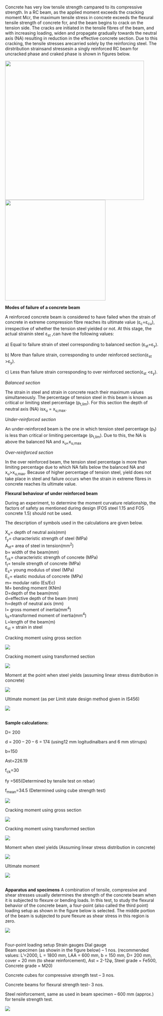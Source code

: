 
Concrete has very low tensile strength campared to its compressive strength. In a RC beam, as the applied moment exceeds the cracking moment Mcr, the maximum tensile stress in concrete exceeds the flexural tensile strength of concrete fcr, and the beam begins to crack on the tension side. The cracks are initiated in the tensile fibres of the beam, and with increasing loading, widen and propagate gradually towards the neutral axis (NA) resulting in reduction in the effective concrete section. Due to this cracking, the tensile stresses arecarried  solely by the reinforcing steel. The dirstribution strainsand stressesin a singly reinforced RC beam for uncracked phase and craked phase is shown in figures below.

<img src="images/th1.png" height="455px"><br>
<img src="images/th2.png" height="329px">

<strong>Modes of failure of a concrete beam</strong><br>

A reinforced concrete beam is considered to have failed when the strain of concrete in extreme compression fibre reaches its ultimate value (ε<sub>c</sub>=ε<sub>cu</sub>), irrespective of whether the tension steel yielded or not. At this stage, the actual strainin steel ε<sub>st</sub> ,can have the following values:

  a) Equal to failure strain of steel corresponding to balanced section (ε<sub>st</sub>=ε<sub>y</sub>).

  b) More than failure strain, corresponding to under reinforced section(ε<sub>st</sub> >ε<sub>y</sub>).

  c) Less than failure strain corresponding to over reinforced section(ε<sub>st</sub> <ε<sub>y</sub>).

<i>Balanced section</i>

The strain in steel and strain in concrete reach their maximum values simultaneously. The percentage of tension steel in this beam is known as critical or limiting steel percentage (p<sub>t,lim</sub>). For this section the depth of neutral axis (NA) isx<sub>u</sub> = x<sub>u,max</sub>.  

<i>Under-reinforced section </i>

An under-reinforced beam is the one in which tension steel percentage (p<sub>t</sub>) is less than critical or limiting percentage (p<sub>t,lim</sub>). Due to this, the NA is above the balanced NA and x<sub>u<</sub>x<sub>u,max</sub>

<i>Over-reinforced section</i>
  
In the over reinforced beam, the tension steel percentage is more than limiting percentage due to which NA falls below the balanced NA and x<sub>u</sub>>x<sub>u,max</sub>. Because of higher percentage of tension steel, yield does not take place in steel and failure occurs when the strain in extreme fibres in concrete reaches its ultimate value.  

<strong>Flexural behaviour of under reinforced beam </strong>
  
During an experiment, to determine the moment curvature relationship, the factors of safety as mentioned during design (FOS steel 1.15 and FOS concrete 1.5) should not be used.

The description of symbols used in the calculations are given below.

X<sub>u</sub>= depth of neutral axis(mm)<br>
f<sub>y</sub>= characteristic strength of steel (MPa)<br>
A<sub>st</sub>= area of steel in tension(mm<sup>2</sup>)<br>
b= width of the beam(mm)<br>
f<sub>ck</sub>= characteristic strength of concrete (MPa)<br>
f<sub>t</sub>= tensile strength of concrete (MPa)<br>
E<sub>s</sub>= young modulus of steel (MPa)<br>
E<sub>c</sub>= elastic modulus of concrete (MPa)<br>
m= modular ratio (Es/Ec)<br>
M= bending moment (KNm)<br>
D=depth of the beam(mm)<br>
d=effective depth of the beam (mm)<br>
h=depth of neutral axis (mm)<br>
I= gross moment of inertia(mm<sup>4</sup>)<br>
I<sub>ts</sub>=transformed moment of inertia(mm<sup>4</sup>)<br>
L=length of the beam(m)<br>
ε<sub>st</sub> = strain in steel<br>

Cracking moment using gross section

<img src="images/f1.png" ><br>

Cracking moment using transformed section

<img src="images/f2.png" ><br>

Moment at the point when steel yields (assuming linear stress distribution in concrete)

<img src="images/f3.png" ><br>

Ultimate moment (as per Limit state design method given in IS456)

<img src="images/f4.png" ><br><br>

<strong>Sample calculations:</strong>
  
D= 200
  
d = 200 – 20 – 6 = 174 (using12 mm logitudinalbars and 6 mm stirrups)
  
b=150
  
Ast=226.19
  
f<sub>ck</sub>=30

fy =565(Determined by tensile test on rebar)
  
f<sub>mean</sub>=34.5  (Determined using cube strength test)

<img src="images/f5.png" ><br>

Cracking moment using gross section

<img src="images/f6.png" ><br>

Cracking moment using transformed section

<img src="images/f7.png" ><br>

Moment when steel yields (Assuming linear stress distribution in concrete)

<img src="images/f8.png" ><br>

Ultimate moment

<img src="images/f9.png" ><br><br>

<strong>Apparatus and specimens</strong>
A combination of tensile, compressive and shear stresses usually determines the strength of the concrete beam when it is subjected to flexure or bending loads. In this test, to study the flexural behavior of the concrete beam, a four-point (also called the third point) loading setup as shown in the figure below is selected. The middle portion of the beam is subjected to pure flexure as shear stress in this region is zero. 

<img src="images/th3.png" ><br><br>

Four-point loading setup 
Strain gauges 
Dial gauge  
Beam specimen (as showin in the figure below) – 1 nos. (recommended values: L’=2000, L = 1800 mm, LAA = 600 mm, b = 150 mm, D= 200 mm, cover = 20 mm (to shear reinforcement), Ast = 2-12φ, Steel grade = Fe500, Concrete grade = M20)
  
Concrete cubes for compressive strength test – 3 nos.
  
Concrete beams for flexural strength test– 3 nos.
  
Steel reinforcement, same as used in beam specimen – 600 mm (approx.) for tensile strength test.

<img src="images/th4.png" ><br><br>


<!-- A reinforced concrete beam is considered to have failed when the strain of concrete in extreme compression fibre reaches its ultimate value (εc=εcu), irrespective of whether the tension steel yielded or not. At this stage, the actual strainin steel εst ,can have the following values:

where f<sub>ck</sub> is the characteristic strength of concrete in MPa. This specified value is given after taking long term effects, i.e., creep etc, and other safety factors into account, for design purposes. To know the accurate value of elastic modulus of a concrete batch, laboratory test can be done.

The stress strain curve of concrete, when loaded in compression is not linear. This is because of internal micro cracking which occurs during the application of the load. A virgin specimen generally exhibits more marked curvilinearity. Because of this curvilinear nature of the curve, three times of moduli of elasticity can be defined:

<ul>1. Tangent modulus at a specified strain level</ul>
<ul>2. Initial tangent modulus</ul>
<ul>3. Secant modulus</ul>

It is difficult to determine, from static load test, the initial tangent modulus precisely. Other tests such as resonance vibration or ultrasonic pulse velocity test called dynamic tests can be used to determine it approximately. The secant modulus varies least with increasing stress/strain level and hence has been adopted by all codes of practice to define the static modulus of elasticity. Further, to ensure a degree of consistency, the effects of hysteresis (due to repeated loading and unloading) must be eliminated and the secant value determined at specified stress levels. A specimen which has been loaded and unloaded several times (up to a reasonable level of stress) will exhibit a nearly linear stress strain curve up to 30% to 40% of its ultimate strength.

For design purposes the static modulus of elasticity is considered equivalent to the chord modulus of deformation when the test specimen is loaded F<sub>c</sub>/9 MPa and F<sub>c</sub>/3 MPa where F<sub>c</sub> is average cylindrical compressive strength of concrete at 28 days age. The loading profile for determining the static modulus of elasticity of hardened concrete is shown in the figure below.

<img src="images/pic1.png" height="350px">

<table style="width: 600px">
    <tr style="background-color: #000; color: #FFF; text-align : center;">
       <td colspan="2" style="padding: 10px">Apparatus:</td>
   </tr>
   <tr>
      <td style="padding: 10px">Name</td>
      <td>Remarks</td>
   </tr>
   <tr>
      <td style="padding: 10px">CTM</td>
      <td style="padding: 10px">Conforming to IS 14858. The compression testing machine shall be capable of applying loads at a specified rate and maintaining it at the required level.</td>
   </tr>
   <tr>
      <td style="padding: 10px">Strain measuring apparatus</td>
      <td style="padding: 10px">Strain gauges, Compressometer-Extensometers</td>
   </tr>
</table>


Number of specimens:

For measuring the modulus of elasticity- Two cylindrical specimens of preferably diameter 150 mm and height 300 mm casted with the same concrete mix and batch as cubes. For measuring the compressive strength- Three concrete cubes of side 150 mm.

Testing conditions: Normally test shall be made when the specimens reach the age of 28 days. -->
